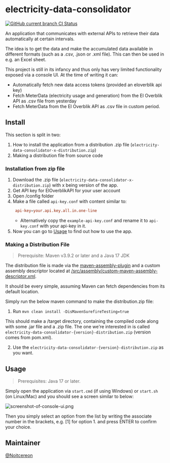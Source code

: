 

# electricity-data-consolidator
[![GitHub current branch CI Status](https://github.com/Noitcereon/electricity-data-consolidator/actions/workflows/maven.yml/badge.svg)](https://github.com/Noitcereon/electricity-data-consolidator/actions/workflows/maven.yml)

An application that communicates with external APIs to retrieve their data automatically at certain intervals.

The idea is to get the data and make the accumulated data available in different formats (such as a .csv, .json or .xml file). This can then be used in e.g. an Excel sheet.

This project is still in its infancy and thus only has very limited functionality exposed via a console UI. At the time of writing it can:

- Automatically fetch new data access tokens (provided an eloverblik api key)
- Fetch MeterData (electricity usage and generation) from the El Overblik API as .csv file from yesterday
- Fetch MeterData from the El Overblik API as .csv file in custom period.

## Install
This section is split in two: 
1. How to install the application from a distribution .zip file (`electricity-data-consolidator-x-distribution.zip`)
2. Making a distribution file from source code

### Installation from zip file

1. Download the .zip file (`electricity-data-consolidator-x-distribution.zip`) with x being version of the app.
2. Get API key for ElOverblikAPI for your user account
3. Open /config folder
4. Make a file called `api-key.conf` with content similar to:
   ```conf
    api-key=your.api.key.all.in.one-line
    ```
   * Alternatively copy the `example-api-key.conf` and rename it to `api-key.conf` with your api-key in it.
5. Now you can go to [Usage](#usage) to find out how to use the app.

### Making a Distribution File
> Prerequisite: Maven v3.9.2 or later and a Java 17 JDK

The distribution file is made via the [maven-assembly-plugin](https://maven.apache.org/plugins/maven-assembly-plugin/assembly.html) and a 
custom assembly descriptor located at [/src/assembly/custom-maven-assembly-descriptor.xml](/src/assembly/custom-maven-assembly-descriptor.xml).

It should be every simple, assuming Maven can fetch dependencies from its default location.

Simply run the below maven command to make the distribution.zip file:

1. Run `mvn clean install -DisMavenSurefireTesting=true`

This should make a /target directory, containing the compiled code along with some .jar file and a .zip file.
The one we're interested in is called `electricity-data-consolidator-{version}-distribution.zip` (version comes from pom.xml).

2. Use the `electricity-data-consolidator-{version}-distribution.zip` as you want.

## Usage
> Prerequisites: Java 17 or later.

Simply open the application via `start.cmd` (if using Windows) or `start.sh` (on Linux/Mac) and you should
see a screen similar to below:

![screenshot-of-console-ui.png](documentation/assets/main-readme/screenshot-of-console-ui.png)

Then you simply select an option from the list by writing the associate number in the brackets, e.g. [1] for option 1.
and press ENTER to confirm your choice.

## Maintainer
[@Noitcereon](https://github.com/Noitcereon/)
